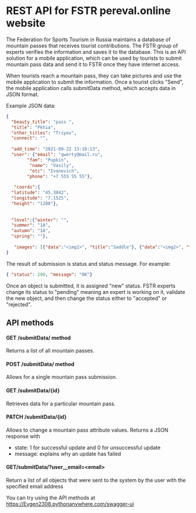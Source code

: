 # REST API for FSTR pereval.online website

The Federation for Sports Tourism in Russia maintains a database of mountain passes that receives tourist contributions. The FSTR group of experts verifies the information and saves it to the database.
This is an API solution for a mobile application, which can be used by tourists to submit mountain pass data and
send it to FSTR once they have internet access.

When tourists reach a mountain pass, they can take pictures and use the mobile application to submit the information.
Once a tourist clicks "Send", the mobile application calls submitData method, which accepts data in JSON format.

Example JSON data:
```json
{
  "beauty_title": "pass ",
  "title": "Pkhia",
  "other_titles": "Triyev",
  "connect": "",
 
  "add_time": "2021-09-22 13:18:13",
  "user": {"email": "qwerty@mail.ru", 		
        "fam": "Pupkin",
		 "name": "Vasily",
		 "otc": "Ivanovich",
        "phone": "+7 555 55 55"}, 
 
   "coords":{
  "latitude": "45.3842",
  "longitude": "7.1525",
  "height": "1200"},
 
 
  "level":{"winter": "", 
  "summer": "1А",
  "autumn": "1А",
  "spring": ""},
 
   "images": [{"data":"<img1>", "title":"Saddle"}, {"data":"<img2>", "title":"Ascend"}]
}
```

The result of submission is status and status message. For example:
```json
{ "status": 200, "message": "OK"}
```
Once an object is submitted, it is assigned "new" status. FSTR experts change its status to "pending" meaning 
an expert is working on it, validate the new object, and then change the status either to "accepted" or "rejected". 

## API methods
#### GET /submitData/ method
Returns a list of all mountain passes.

#### POST /submitData/ method
Allows for a single mountain pass submission.

#### GET /submitData/{id}
Retrieves data for a particular mountain pass.

#### PATCH /submitData/{id}
Allows to change a mountain pass attribute values.
Returns a JSON response with 
- state: 1 for successful update and 0 for unsuccessful update
- message: explains why an update has failed

#### GET/submitData/?user__email=\<email>
Return a list of all objects that were sent to the system by the user with the specified email address

You can try using the API methods at https://Evgen2308.pythonanywhere.com/swagger-ui
